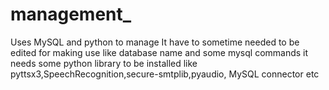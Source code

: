# management_
Uses MySQL and python to manage
It have to sometime needed to be edited for making use like database name and some mysql commands
it needs some python library to be installed like pyttsx3,SpeechRecognition,secure-smtplib,pyaudio, MySQL connector etc
